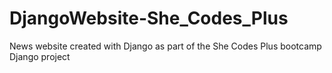 # DjangoWebsite-She_Codes_Plus
News website created with Django as part of the She Codes Plus bootcamp Django project
